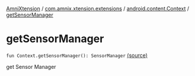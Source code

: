[AmniXtension](../../index.md) / [com.amnix.xtension.extensions](../index.md) / [android.content.Context](index.md) / [getSensorManager](./get-sensor-manager.md)

# getSensorManager

`fun Context.getSensorManager(): SensorManager` [(source)](https://github.com/AmniX/AmniXTension/tree/master/AmniXtension/src/main/java/com/amnix/xtension/extensions/ContextExtension.kt#L554)

get Sensor Manager

